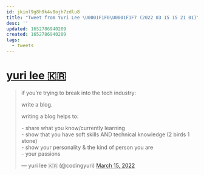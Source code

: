 ```yaml
---
id: jkinl9g8h9k4v8ojh7zdlu8
title: "Tweet from Yuri Lee \U0001F1F0\U0001F1F7 (2022 03 15 15 21 01)"
desc: ''
updated: 1652786940209
created: 1652786940209
tags:
  - tweets
---
```


# [yuri lee 🇰🇷](https://twitter.com/codingyuri/status/1503584509337346050)

> if you’re trying to break into the tech industry:  
>   
> write a blog.  
>   
> writing a blog helps to:  
>   
> \- share what you know/currently learning  
> \- show that you have soft skills AND technical knowledge (2 birds 1 stone)  
> \- show your personality & the kind of person you are  
> \- your passions
> 
> — yuri lee 🇰🇷 (@codingyuri) [March 15, 2022](https://twitter.com/codingyuri/status/1503584509337346050?ref_src=twsrc%5Etfw)
